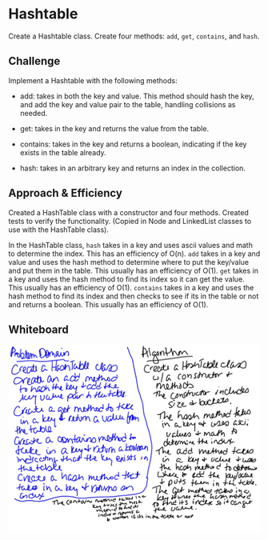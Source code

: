 # Hashtable
Create a Hashtable class. Create four methods: `add`, `get`, `contains`, and `hash`.

## Challenge
Implement a Hashtable with the following methods:

- add: takes in both the key and value. This method should hash the key, and add the key and value pair to the table, handling collisions as needed.

- get: takes in the key and returns the value from the table.

- contains: takes in the key and returns a boolean, indicating if the key exists in the table already.

- hash: takes in an arbitrary key and returns an index in the collection.


## Approach & Efficiency
Created a HashTable class with a constructor and four methods. Created tests to verify the functionality. (Copied in Node and LinkedList classes to use with the HashTable class).

In the HashTable class, `hash` takes in a key and uses ascii values and math to determine the index. This has an efficiency of O(n). `add` takes in a key and value and uses the hash method to determine where to put the key/value and put them in the table. This usually has an efficiency of O(1). `get` takes in a key and uses the hash method to find its index so it can get the value. This usually has an efficiency of O(1). `contains` takes in a key and uses the hash method to find its index and then checks to see if its in the table or not and returns a boolean. This usually has an efficiency of O(1).


## Whiteboard
![whiteboard](hashtable.jpg)